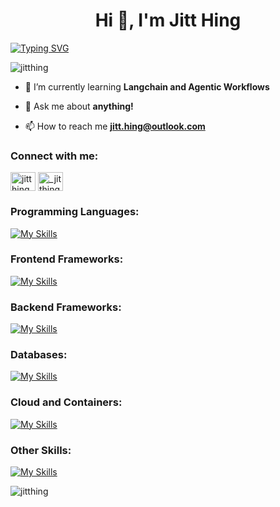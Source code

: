 <h1 align="center">Hi 👋, I'm Jitt Hing</h1>

[![Typing SVG](https://readme-typing-svg.demolab.com?font=Fira+Code&pause=1000&width=435&lines=Aspiring+Software+Engineer;SMU+IS+%26+AI)](https://git.io/typing-svg)

<p align="left"> <img src="https://komarev.com/ghpvc/?username=jitthing&label=Profile%20views&color=0e75b6&style=flat" alt="jitthing" /> </p>

- 🌱 I’m currently learning **Langchain and Agentic Workflows**

- 💬 Ask me about **anything!**

- 📫 How to reach me **jitt.hing@outlook.com**

<h3 align="left">Connect with me:</h3>
<p align="left">
<a href="https://linkedin.com/in/jitt-hing-lim" target="new"><img align="center" src="https://raw.githubusercontent.com/rahuldkjain/github-profile-readme-generator/master/src/images/icons/Social/linked-in-alt.svg" alt="jitthing" height="30" width="40" /></a>
<a href="https://instagram.com/_jitthing" target="new"><img align="center" src="https://raw.githubusercontent.com/rahuldkjain/github-profile-readme-generator/master/src/images/icons/Social/instagram.svg" alt="_jitthing" height="30" width="40" /></a>
</p>

<h3 align="left">Programming Languages:</h3>

[![My Skills](https://skillicons.dev/icons?i=js,ts,py,go,java,php,bash)](https://skillicons.dev)
<!-- [![My Skills](https://skillicons.dev/icons?i=js,ts,py,go,java,php,bash)](https://skillicons.dev) -->

<h3 align="left">Frontend Frameworks:</h3>

[![My Skills](https://skillicons.dev/icons?i=react,vue,nextjs,bootstrap,tailwind)](https://skillicons.dev)

<h3 align="left">Backend Frameworks:</h3>

[![My Skills](https://skillicons.dev/icons?i=flask,fastapi,express,spring,nodejs)](https://skillicons.dev)

<h3 align="left">Databases:</h3>

[![My Skills](https://skillicons.dev/icons?i=mysql,postgres,mongodb,supabase,firebase)](https://skillicons.dev)

<h3 align="left">Cloud and Containers:</h3>

[![My Skills](https://skillicons.dev/icons?i=aws,azure,docker,kubernetes)](https://skillicons.dev)

<h3 align="left">Other Skills:</h3>

[![My Skills](https://skillicons.dev/icons?i=git,rabbitmq,figma)](https://skillicons.dev)


<p><img align="center" src="https://github-readme-stats.vercel.app/api/top-langs?username=jitthing&show_icons=true&locale=en&layout=compact" alt="jitthing" /></p>
